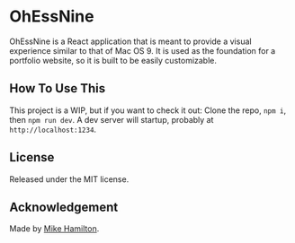 # OhEssNine

OhEssNine is a React application that is meant to provide a visual experience similar to that of Mac OS 9. It is used as the foundation for a portfolio website, so it is built to be easily customizable.

## How To Use This
This project is a WIP, but if you want to check it out:
Clone the repo, `npm i`, then `npm run dev`. A dev server will startup, probably at `http://localhost:1234`.

## License
Released under the MIT license.

## Acknowledgement
Made by [Mike Hamilton](http://hamblest.one).
